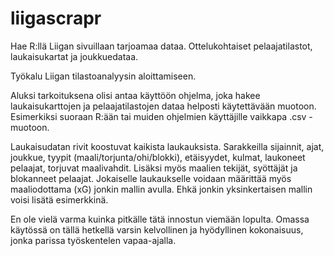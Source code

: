 # liigascrapr
Hae R:llä Liigan sivuillaan tarjoamaa dataa. Ottelukohtaiset pelaajatilastot, laukaisukartat ja joukkuedataa.

Työkalu Liigan tilastoanalyysin aloittamiseen. 

Aluksi tarkoituksena olisi antaa käyttöön ohjelma, joka hakee laukaisukarttojen ja pelaajatilastojen dataa helposti käytettävään muotoon. Esimerkiksi suoraan R:ään tai muiden ohjelmien käyttäjille vaikkapa .csv -muotoon. 

Laukaisudatan rivit koostuvat kaikista laukauksista. Sarakkeilla sijainnit, ajat, joukkue, tyypit (maali/torjunta/ohi/blokki), etäisyydet, kulmat, laukoneet pelaajat, torjuvat maalivahdit. Lisäksi myös maalien tekijät, syöttäjät ja blokanneet pelaajat. Jokaiselle laukaukselle voidaan määrittää myös maaliodottama (xG) jonkin mallin avulla. Ehkä jonkin yksinkertaisen mallin voisi lisätä esimerkkinä.

En ole vielä varma kuinka pitkälle tätä innostun viemään lopulta. Omassa käytössä on tällä hetkellä varsin kelvollinen ja hyödyllinen kokonaisuus, jonka parissa työskentelen vapaa-ajalla.
